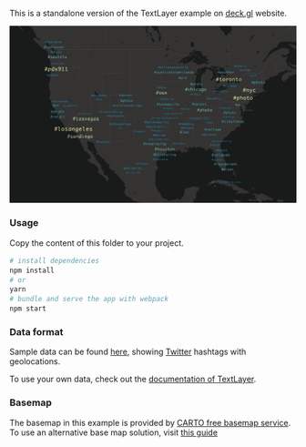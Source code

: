 This is a standalone version of the TextLayer example on [deck.gl](http://deck.gl) website.

![tagmap](https://raw.githubusercontent.com/rivulet-zhang/rivulet-zhang.github.io/master/dataRepo/static/tagmap.png)

### Usage

Copy the content of this folder to your project. 

```bash
# install dependencies
npm install
# or
yarn
# bundle and serve the app with webpack
npm start
```

### Data format

Sample data can be found [here](https://rivulet-zhang.github.io/dataRepo/tagmap/hashtags10k.json), showing [Twitter](https://developer.twitter.com/) hashtags with geolocations.

To use your own data, check out
the [documentation of TextLayer](../../../docs/api-reference/layers/text-layer.md).

### Basemap

The basemap in this example is provided by [CARTO free basemap service](https://carto.com/basemaps). To use an alternative base map solution, visit [this guide](https://deck.gl/docs/get-started/using-with-map#using-other-basemap-services)
